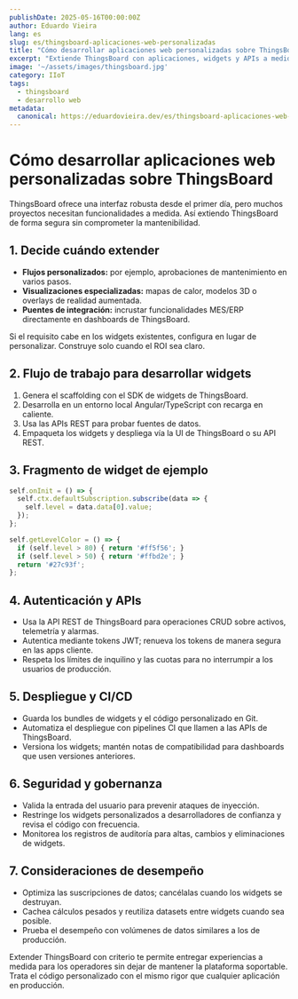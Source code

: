 ```yaml
---
publishDate: 2025-05-16T00:00:00Z
author: Eduardo Vieira
lang: es
slug: es/thingsboard-aplicaciones-web-personalizadas
title: "Cómo desarrollar aplicaciones web personalizadas sobre ThingsBoard"
excerpt: "Extiende ThingsBoard con aplicaciones, widgets y APIs a medida para cumplir requisitos únicos de automatización industrial."
image: '~/assets/images/thingsboard.jpg'
category: IIoT
tags:
  - thingsboard
  - desarrollo web
metadata:
  canonical: https://eduardovieira.dev/es/thingsboard-aplicaciones-web-personalizadas
---
```


# Cómo desarrollar aplicaciones web personalizadas sobre ThingsBoard

ThingsBoard ofrece una interfaz robusta desde el primer día, pero muchos proyectos necesitan funcionalidades a medida. Así extiendo ThingsBoard de forma segura sin comprometer la mantenibilidad.

## 1. Decide cuándo extender

- **Flujos personalizados:** por ejemplo, aprobaciones de mantenimiento en varios pasos.
- **Visualizaciones especializadas:** mapas de calor, modelos 3D o overlays de realidad aumentada.
- **Puentes de integración:** incrustar funcionalidades MES/ERP directamente en dashboards de ThingsBoard.

Si el requisito cabe en los widgets existentes, configura en lugar de personalizar. Construye solo cuando el ROI sea claro.

## 2. Flujo de trabajo para desarrollar widgets

1. Genera el scaffolding con el SDK de widgets de ThingsBoard.
2. Desarrolla en un entorno local Angular/TypeScript con recarga en caliente.
3. Usa las APIs REST para probar fuentes de datos.
4. Empaqueta los widgets y despliega vía la UI de ThingsBoard o su API REST.

## 3. Fragmento de widget de ejemplo

```typescript
self.onInit = () => {
  self.ctx.defaultSubscription.subscribe(data => {
    self.level = data.data[0].value;
  });
};

self.getLevelColor = () => {
  if (self.level > 80) { return '#ff5f56'; }
  if (self.level > 50) { return '#ffbd2e'; }
  return '#27c93f';
};
```

## 4. Autenticación y APIs

- Usa la API REST de ThingsBoard para operaciones CRUD sobre activos, telemetría y alarmas.
- Autentica mediante tokens JWT; renueva los tokens de manera segura en las apps cliente.
- Respeta los límites de inquilino y las cuotas para no interrumpir a los usuarios de producción.

## 5. Despliegue y CI/CD

- Guarda los bundles de widgets y el código personalizado en Git.
- Automatiza el despliegue con pipelines CI que llamen a las APIs de ThingsBoard.
- Versiona los widgets; mantén notas de compatibilidad para dashboards que usen versiones anteriores.

## 6. Seguridad y gobernanza

- Valida la entrada del usuario para prevenir ataques de inyección.
- Restringe los widgets personalizados a desarrolladores de confianza y revisa el código con frecuencia.
- Monitorea los registros de auditoría para altas, cambios y eliminaciones de widgets.

## 7. Consideraciones de desempeño

- Optimiza las suscripciones de datos; cancélalas cuando los widgets se destruyan.
- Cachea cálculos pesados y reutiliza datasets entre widgets cuando sea posible.
- Prueba el desempeño con volúmenes de datos similares a los de producción.

Extender ThingsBoard con criterio te permite entregar experiencias a medida para los operadores sin dejar de mantener la plataforma soportable. Trata el código personalizado con el mismo rigor que cualquier aplicación en producción.
